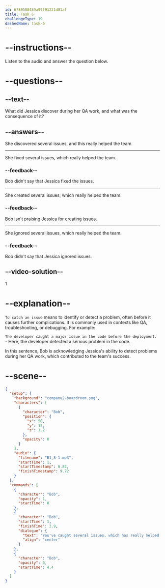 ```yaml
---
id: 6789588489a99f91221d01af
title: Task 6
challengeType: 19
dashedName: task-6
---
```


<!-- (Audio) Bob: You've caught several issues, which has really helped the team. -->

# --instructions--

Listen to the audio and answer the question below.

# --questions--

## --text--

What did Jessica discover during her QA work, and what was the consequence of it?

## --answers--

She discovered several issues, and this really helped the team.

---

She fixed several issues, which really helped the team.

### --feedback--

Bob didn't say that Jessica fixed the issues.

---

She created several issues, which really helped the team.

### --feedback--

Bob isn't praising Jessica for creating issues.

---

She ignored several issues, which really helped the team.

### --feedback--

Bob didn't say that Jessica ignored issues.

## --video-solution--

1

# --explanation--

`To catch an issue` means to identify or detect a problem, often before it causes further complications. It is commonly used in contexts like QA, troubleshooting, or debugging. For example:

`The developer caught a major issue in the code before the deployment.` - Here, the developer detected a serious problem in the code. 

In this sentence, Bob is acknowledging Jessica's ability to detect problems during her QA work, which contributed to the team's success.

# --scene--

```json
{
  "setup": {
    "background": "company2-boardroom.png",
    "characters": [
      {
        "character": "Bob",
        "position": {
          "x": 50,
          "y": 15,
          "z": 1.2
        },
        "opacity": 0
      }
    ],
    "audio": {
      "filename": "B1_8-1.mp3",
      "startTime": 1,
      "startTimestamp": 6.82,
      "finishTimestamp": 9.72
    }
  },
  "commands": [
    {
      "character": "Bob",
      "opacity": 1,
      "startTime": 0
    },
    {
      "character": "Bob",
      "startTime": 1,
      "finishTime": 3.9,
      "dialogue": {
        "text": "You've caught several issues, which has really helped the team.",
        "align": "center"
      }
    },
    {
      "character": "Bob",
      "opacity": 0,
      "startTime": 4.4
    }
  ]
}
```
